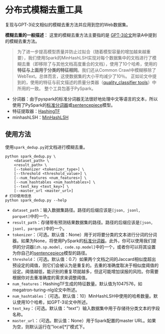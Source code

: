 # 分布式模糊去重工具
复现与GPT-3论文相似的模糊去重方法并应用到您的Web数据集。

**模糊去重的一般描述**：
这里的模糊去重方法主要指的是 [GPT-3论文](https://arxiv.org/pdf/2005.14165.pdf)附录A中提到的模糊去重方法。 
> 为了进一步提高模型质量并防止过拟合（随着模型容量的增加越来越重要），我们使用Spark的MinHashLSH实现对每个数据集中的文档进行了模糊去重（即移除了与其他文档高度重合的文档），使用了10个哈希，使用的**特征与上面用于分类的特征相同**。我们还从Common Crawl中模糊移除了WebText。总体而言，这使数据集的大小平均减少了10％。
正如论文中提到的，使用的特征与前文描述的质量分类器（[quality_classifier tools](../quality_classifier/README.md)）中所用的一致。
整个工具包基于PySpark。
- 分词器：由于pyspark的标准分词器无法很好地处理中文等语言的文本，所以使用了PySpark的[标准分词器](https://spark.apache.org/docs/latest/api/python/reference/api/pyspark.ml.feature.Tokenizer.html#tokenizer)或[sentencepiece](https://github.com/google/sentencepiece)模型。
- 特征提取器：[HashingTF](https://spark.apache.org/docs/latest/api/python/reference/api/pyspark.ml.feature.HashingTF.html)
- minhashLSH：[MinHashLSH](https://spark.apache.org/docs/latest/api/python/reference/api/pyspark.ml.feature.MinHashLSH.html)

## 使用方法
使用`spark_dedup.py`对文档进行模糊去重。
```shell
python spark_dedup.py \
    <dataset_path> \
    <result_path> \
    [--tokenizer <tokenizer_type>] \
    [--threshold <threshold_value>] \
    [--num_features <num_features>] \
    [--num_hashtables <num_hashtables>] \
    [--text_key <text_key>] \
    [--master_url <master_url>]
# 打印使用信息
python spark_dedup.py --help

```

- `dataset_path`：输入数据集路径。路径的后缀应该是`[json, jsonl, parquet]`中的一个。
- `result_path`：存储带有预测结果数据集的路径。路径的后缀应该是`[json, jsonl, parquet]`中的一个。
- `tokenizer`：（可选。默认值：None）用于对将要分类的文本进行分词的分词器。如果为None，将使用PySpark的[标准分词器](https://spark.apache.org/docs/latest/api/python/reference/api/pyspark.ml.feature.Tokenizer.html#tokenizer)。此外，你可以使用我们提供的分词器`[zh.sp.model, code.sp.model]`中的一个，或者你可以将其设置为你自己的[sentencepiece](https://github.com/google/sentencepiece)模型的路径。
- `threshold`：（可选。默认值：0.7）如果两个文档之间的Jaccard相似度超出预设定的阈值，则它们会被认为是重复的。去重的准确度取决于相似度阈值的设定。阈值越低，能识别的重复项就越多，但这可能增加误报的风险。你需要根据你对去重准确度的需求来调整阈值。
- `num_features`：HashingTF生成的特征数量。默认值为1047576，如megatron-turing-nlg论文中所述。
- `num_hashtables`：（可选。默认值：10）MinHashLSH中使用的哈希数量。默认使用10个哈希，如GPT-3论文中所述。
- `text_key`：（可选。默认值："text"）输入数据集中用于存储待分类文本的字段名称。
- `master_url`：（可选。默认值：None）用于Spark配置的master URL。如果为空，则默认运行在"local[*]"模式下。
